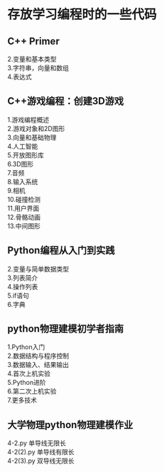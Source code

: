 # 存放学习编程时的一些代码 
## C++ Primer  
2.变量和基本类型  
3.字符串，向量和数组  
4.表达式  
## C++游戏编程：创建3D游戏
1.游戏编程概述  
2.游戏对象和2D图形  
3.向量和基础物理  
4.人工智能  
5.开放图形库  
6.3D图形  
7.音频  
8.输入系统  
9.相机  
10.碰撞检测  
11.用户界面  
12.骨骼动画  
13.中间图形  
## Python编程从入门到实践  
2.变量与简单数据类型  
3.列表简介  
4.操作列表  
5.if语句  
6.字典  
## python物理建模初学者指南  
1.Python入门  
2.数据结构与程序控制  
3.数据输入、结果输出  
4.首次上机实验  
5.Python进阶  
6.第二次上机实验  
7.更多技术 
## 大学物理python物理建模作业  
4-2.py 单导线无限长  
4-2(2).py 单导线有限长  
4-2(3).py 双导线无限长  
